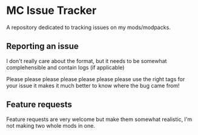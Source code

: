 # MC Issue Tracker
A repository dedicated to tracking issues on my mods/modpacks.

## Reporting an issue
I don't really care about the format, but it needs to be somewhat complehensible and contain logs (if applicable)

Please please please please please please please use the right tags for your issue it makes it much better to know where the bug came from!

## Feature requests
Feature requests are very welcome but make them somewhat realistic, I'm not making two whole mods in one. 
